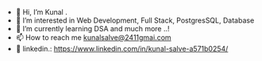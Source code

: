 - 👋 Hi, I’m Kunal .
- 👀 I’m interested in Web Development, Full Stack, PostgresSQL, Database 
- 🌱 I’m currently learning DSA and much more ..!
- 📫 How to reach me kunalsalve@2411gmai.com
- 🤝 linkedin.: https://www.linkedin.com/in/kunal-salve-a571b0254/
<!---
kunalsalve2411/kunalsalve2411 is a ✨ special ✨ repository because its `README.md` (this file) appears on your GitHub profile.
You can click the Preview link to take a look at your changes.
--->

